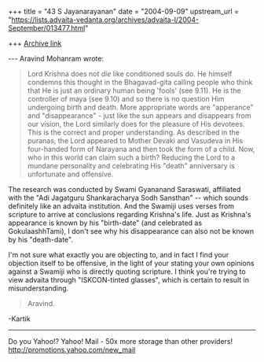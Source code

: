 +++
title = "43 S Jayanarayanan"
date = "2004-09-09"
upstream_url = "https://lists.advaita-vedanta.org/archives/advaita-l/2004-September/013477.html"

+++
[Archive link](https://lists.advaita-vedanta.org/archives/advaita-l/2004-September/013477.html)

--- Aravind Mohanram <psuaravind at yahoo.com> wrote:

> Lord Krishna does not *die* like conditioned souls do. He himself
> condemns this thought in the Bhagavad-gita calling people who think
> that He is just an ordinary human being 'fools' (see 9.11). He is the
> controller of maya (see 9.10) and so there is no question Him
> undergoing birth and death. More appropriate words are "apperance"
> and "disappearance" - just like the sun appears and disappears from
> our vision, the Lord similarly does for the pleasure of His devotees.
> This is the correct and proper understanding. As described in the
> puranas, the Lord appeared to Mother Devaki and Vasudeva in His
> four-handed form of Narayana and then took the form of a child. Now,
> who in this world can claim such a birth? Reducing the Lord to a
> mundane personality and celebrating His "death" anniversary is
> unfortunate and offensive. 
>  

The research was conducted by Swami Gyananand Saraswati, affiliated
with the "Adi Jagatguru Shankaracharya Sodh Sansthan" -- which sounds
definitely like an advaita institution. And the Swamiji uses verses
from scripture to arrive at conclusions regarding Krishna's life. Just
as Krishna's appearance is known by his "birth-date" (and celebrated as
GokulaashhTami), I don't see why his disappearance can also not be
known by his "death-date".

I'm not sure what exactly you are objecting to, and in fact I find your
objection itself to be offensive, in the light of your stating your own
opinions against a Swamiji who is directly quoting scripture. I think
you're trying to view advaita through "ISKCON-tinted glasses", which is
certain to result in misunderstanding.

> Aravind. 

-Kartik



__________________________________
Do you Yahoo!?
Yahoo! Mail - 50x more storage than other providers!
http://promotions.yahoo.com/new_mail

